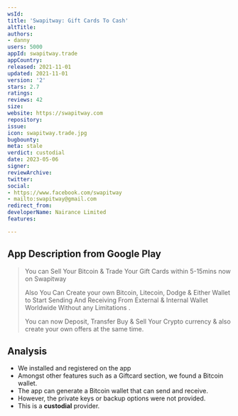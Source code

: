 ```yaml
---
wsId: 
title: 'Swapitway: Gift Cards To Cash'
altTitle: 
authors:
- danny
users: 5000
appId: swapitway.trade
appCountry: 
released: 2021-11-01
updated: 2021-11-01
version: '2'
stars: 2.7
ratings: 
reviews: 42
size: 
website: https://swapitway.com
repository: 
issue: 
icon: swapitway.trade.jpg
bugbounty: 
meta: stale
verdict: custodial
date: 2023-05-06
signer: 
reviewArchive: 
twitter: 
social:
- https://www.facebook.com/swapitway
- mailto:swapitway@gmail.com
redirect_from: 
developerName: Nairance Limited
features: 

---
```


## App Description from Google Play 

> You can Sell Your Bitcoin & Trade Your Gift Cards within 5-15mins now on Swapitway
>
> Also You Can Create your own Bitcoin, Litecoin, Dodge & Either Wallet to Start Sending And Receiving From External & Internal Wallet Worldwide Without any Limitations .
>
> You can now Deposit, Transfer Buy & Sell Your Crypto currency & also create your own offers at the same time.

## Analysis 

- We installed and registered on the app 
- Amongst other features such as a Giftcard section, we found a Bitcoin wallet. 
- The app can generate a Bitcoin wallet that can send and receive. 
- However, the private keys or backup options were not provided. 
- This is a **custodial** provider. 

